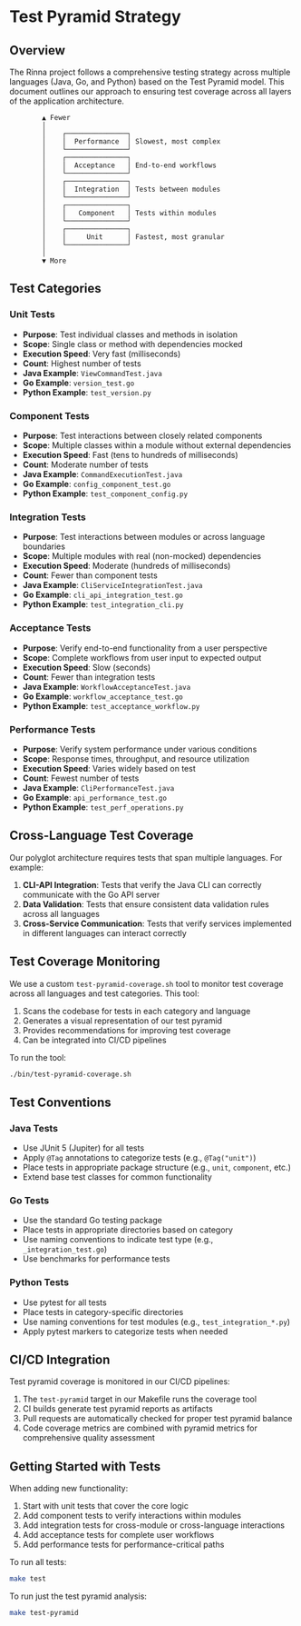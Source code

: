 # Test Pyramid Strategy

## Overview

The Rinna project follows a comprehensive testing strategy across multiple languages (Java, Go, and Python) based on the Test Pyramid model. This document outlines our approach to ensuring test coverage across all layers of the application architecture.

```
        ▲ Fewer
        │
        │    ┌───────────────┐
        │    │  Performance  │ Slowest, most complex
        │    └───────────────┘
        │    ┌───────────────┐
        │    │  Acceptance   │ End-to-end workflows
        │    └───────────────┘
        │    ┌───────────────┐
        │    │  Integration  │ Tests between modules
        │    └───────────────┘
        │    ┌───────────────┐
        │    │   Component   │ Tests within modules
        │    └───────────────┘
        │    ┌───────────────┐
        │    │     Unit      │ Fastest, most granular
        │    └───────────────┘
        │
        ▼ More
```

## Test Categories

### Unit Tests

- **Purpose**: Test individual classes and methods in isolation
- **Scope**: Single class or method with dependencies mocked
- **Execution Speed**: Very fast (milliseconds)
- **Count**: Highest number of tests
- **Java Example**: `ViewCommandTest.java`
- **Go Example**: `version_test.go`
- **Python Example**: `test_version.py`

### Component Tests

- **Purpose**: Test interactions between closely related components
- **Scope**: Multiple classes within a module without external dependencies
- **Execution Speed**: Fast (tens to hundreds of milliseconds)
- **Count**: Moderate number of tests
- **Java Example**: `CommandExecutionTest.java`
- **Go Example**: `config_component_test.go`
- **Python Example**: `test_component_config.py`

### Integration Tests

- **Purpose**: Test interactions between modules or across language boundaries
- **Scope**: Multiple modules with real (non-mocked) dependencies
- **Execution Speed**: Moderate (hundreds of milliseconds)
- **Count**: Fewer than component tests
- **Java Example**: `CliServiceIntegrationTest.java`
- **Go Example**: `cli_api_integration_test.go`
- **Python Example**: `test_integration_cli.py`

### Acceptance Tests

- **Purpose**: Verify end-to-end functionality from a user perspective
- **Scope**: Complete workflows from user input to expected output
- **Execution Speed**: Slow (seconds)
- **Count**: Fewer than integration tests
- **Java Example**: `WorkflowAcceptanceTest.java`
- **Go Example**: `workflow_acceptance_test.go`
- **Python Example**: `test_acceptance_workflow.py`

### Performance Tests

- **Purpose**: Verify system performance under various conditions
- **Scope**: Response times, throughput, and resource utilization
- **Execution Speed**: Varies widely based on test
- **Count**: Fewest number of tests
- **Java Example**: `CliPerformanceTest.java`
- **Go Example**: `api_performance_test.go`
- **Python Example**: `test_perf_operations.py`

## Cross-Language Test Coverage

Our polyglot architecture requires tests that span multiple languages. For example:

1. **CLI-API Integration**: Tests that verify the Java CLI can correctly communicate with the Go API server
2. **Data Validation**: Tests that ensure consistent data validation rules across all languages
3. **Cross-Service Communication**: Tests that verify services implemented in different languages can interact correctly

## Test Coverage Monitoring

We use a custom `test-pyramid-coverage.sh` tool to monitor test coverage across all languages and test categories. This tool:

1. Scans the codebase for tests in each category and language
2. Generates a visual representation of our test pyramid
3. Provides recommendations for improving test coverage
4. Can be integrated into CI/CD pipelines

To run the tool:

```bash
./bin/test-pyramid-coverage.sh
```

## Test Conventions

### Java Tests

- Use JUnit 5 (Jupiter) for all tests
- Apply `@Tag` annotations to categorize tests (e.g., `@Tag("unit")`)
- Place tests in appropriate package structure (e.g., `unit`, `component`, etc.)
- Extend base test classes for common functionality

### Go Tests

- Use the standard Go testing package
- Place tests in appropriate directories based on category
- Use naming conventions to indicate test type (e.g., `_integration_test.go`)
- Use benchmarks for performance tests

### Python Tests

- Use pytest for all tests
- Place tests in category-specific directories
- Use naming conventions for test modules (e.g., `test_integration_*.py`)
- Apply pytest markers to categorize tests when needed

## CI/CD Integration

Test pyramid coverage is monitored in our CI/CD pipelines:

1. The `test-pyramid` target in our Makefile runs the coverage tool
2. CI builds generate test pyramid reports as artifacts
3. Pull requests are automatically checked for proper test pyramid balance
4. Code coverage metrics are combined with pyramid metrics for comprehensive quality assessment

## Getting Started with Tests

When adding new functionality:

1. Start with unit tests that cover the core logic
2. Add component tests to verify interactions within modules
3. Add integration tests for cross-module or cross-language interactions
4. Add acceptance tests for complete user workflows
5. Add performance tests for performance-critical paths

To run all tests:

```bash
make test
```

To run just the test pyramid analysis:

```bash
make test-pyramid
```